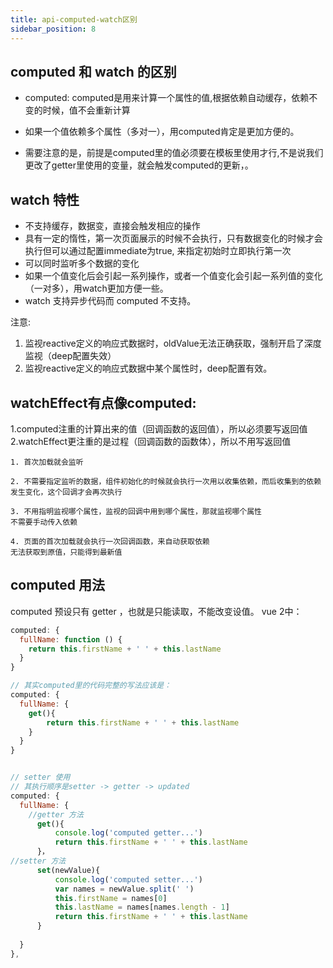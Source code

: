 ```yaml
---
title: api-computed-watch区别
sidebar_position: 8
---
```


## computed 和 watch 的区别
* computed: computed是用来计算一个属性的值,根据依赖自动缓存，依赖不变的时候，值不会重新计算

* 如果一个值依赖多个属性（多对一），用computed肯定是更加方便的。

* 需要注意的是，前提是computed里的值必须要在模板里使用才行,不是说我们更改了getter里使用的变量，就会触发computed的更新，。

## watch 特性
* 不支持缓存，数据变，直接会触发相应的操作
* 具有一定的惰性，第一次页面展示的时候不会执行，只有数据变化的时候才会执行但可以通过配置immediate为true, 来指定初始时立即执行第一次
* 可以同时监听多个数据的变化
* 如果一个值变化后会引起一系列操作，或者一个值变化会引起一系列值的变化（一对多），用watch更加方便一些。
* watch 支持异步代码而 computed 不支持。

注意:
1. 监视reactive定义的响应式数据时，oldValue无法正确获取，强制开启了深度监视（deep配置失效）
2. 监视reactive定义的响应式数据中某个属性时，deep配置有效。


## watchEffect有点像computed:
1.computed注重的计算出来的值（回调函数的返回值），所以必须要写返回值
2.watchEffect更注重的是过程（回调函数的函数体），所以不用写返回值
```
1. 首次加载就会监听

2. 不需要指定监听的数据，组件初始化的时候就会执行一次用以收集依赖，而后收集到的依赖发生变化，这个回调才会再次执行

3. 不用指明监视哪个属性，监视的回调中用到哪个属性，那就监视哪个属性
不需要手动传入依赖

4. 页面的首次加载就会执行一次回调函数，来自动获取依赖
无法获取到原值，只能得到最新值
```

## computed 用法
computed 预设只有 getter ，也就是只能读取，不能改变设值。
vue 2中：
```js
computed: {
  fullName: function () {
    return this.firstName + ' ' + this.lastName
  }
}

// 其实computed里的代码完整的写法应该是：
computed: {
  fullName: {
    get(){
        return this.firstName + ' ' + this.lastName
    }
  }
}


// setter 使用
// 其执行顺序是setter -> getter -> updated
computed: {
  fullName: {
    //getter 方法
      get(){
          console.log('computed getter...')
          return this.firstName + ' ' + this.lastName
      }，
//setter 方法
      set(newValue){
          console.log('computed setter...')
          var names = newValue.split(' ')
          this.firstName = names[0]
          this.lastName = names[names.length - 1]
          return this.firstName + ' ' + this.lastName
      }
    
  }
},
```